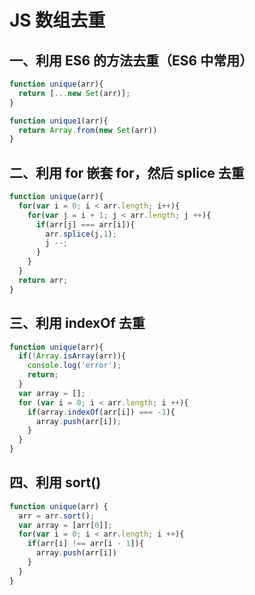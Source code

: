 # JS 数组去重
## 一、利用 ES6 的方法去重（ES6 中常用）
```javascript
function unique(arr){
  return [...new Set(arr)];
}

function unique1(arr){
  return Array.from(new Set(arr))
}
```
## 二、利用 for 嵌套 for，然后 splice 去重
```javascript
function unique(arr){
  for(var i = 0; i < arr.length; i++){
    for(var j = i + 1; j < arr.length; j ++){
      if(arr[j] === arr[i]){
        arr.splice(j,1);
        j --;
      }
    }
  }
  return arr;
}
```

## 三、利用 indexOf 去重
```javascript
function unique(arr){
  if(!Array.isArray(arr)){
    console.log('error');
    return;
  }
  var array = [];
  for (var i = 0; i < arr.length; i ++){
    if(array.indexOf(arr[i]) === -1){
      array.push(arr[i]);
    }
  }
}
```

## 四、利用 sort()
```javascript
function unique(arr) {
  arr = arr.sort();
  var array = [arr[0]];
  for(var i = 0; i < arr.length; i ++){
    if(arr[i] !== arr[i - 1]){
      array.push(arr[i])
    }
  }
}
```





